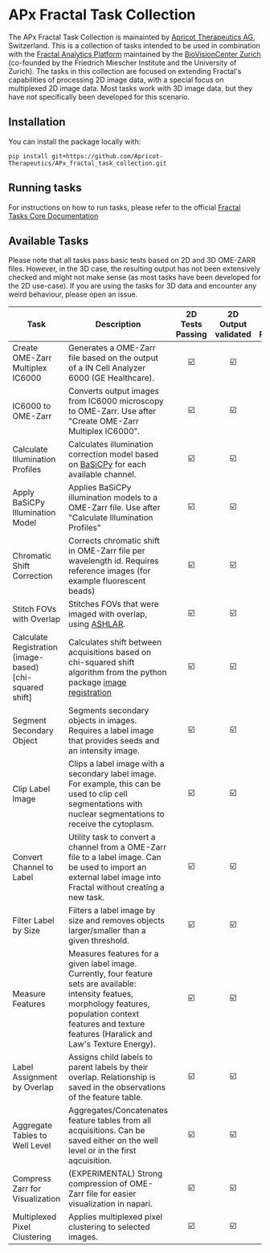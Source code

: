 # APx Fractal Task Collection

The APx Fractal Task Collection is mainainted by [Apricot Therapeutics AG](https://apricotx.com/), Switzerland. This is a collection of tasks intended to be used in combination with the [Fractal Analytics Platform](https://github.com/fractal-analytics-platform) maintained by the [BioVisionCenter Zurich](https://www.biovisioncenter.uzh.ch/en.html) (co-founded by the Friedrich Miescher Institute and the University of Zurich). The tasks in this collection are focused on extending Fractal's capabilities of processing 2D image data, with a special focus on multiplexed 2D image data. Most tasks work with 3D image data, but they have not specifically been developed for this scenario.


## Installation

You can install the package locally with:
```console
pip install git+https://github.com/Apricot-Therapeutics/APx_fractal_task_collection.git
```

## Running tasks

For instructions on how to run tasks, please refer to the official [Fractal Tasks Core Documentation](https://fractal-analytics-platform.github.io/fractal-tasks-core/) 

## Available Tasks

Please note that all tasks pass basic tests based on 2D and 3D OME-ZARR files. However, in the 3D case, the resulting output has not been extensively checked and might not make sense (as most tasks have been developed for the 2D use-case). If you are using the tasks for 3D data and encounter any weird behaviour, please open an issue.

| Task | Description | 2D Tests Passing | 2D Output validated | 3D Tests Passing | 3D Output validated |
| --- | --- | :---: | :---: | :---: | :---: |
| Create OME-Zarr Multiplex IC6000 | Generates a OME-Zarr file based on the output of a IN Cell Analyzer 6000 (GE Healthcare). |☑️|☑️|☑️|✖️|
| IC6000 to OME-Zarr |Converts output images from IC6000 microscopy to OME-Zarr. Use after "Create OME-Zarr Multiplex IC6000". |☑️|☑️|☑️|✖️|
| Calculate Illumination Profiles | Calculates illumination correction model based on [BaSiCPy](https://github.com/peng-lab/BaSiCPy) for each available channel. |☑️|☑️|☑️|✖️|
| Apply BaSiCPy Illumination Model | Applies BaSiCPy illumination models to a OME-Zarr file. Use after "Calculate Illumination Profiles" |☑️|☑️|☑️|✖️|
| Chromatic Shift Correction | Corrects chromatic shift in OME-Zarr file per wavelength id. Requires reference images (for example fluorescent beads) |☑️|☑️|☑️|✖️|
| Stitch FOVs with Overlap | Stitches FOVs that were imaged with overlap, using [ASHLAR](https://github.com/labsyspharm/ashlar). |☑️|☑️|☑️|✖️|
| Calculate Registration (image-based) [chi-squared shift] | Calculates shift between acquisitions based on chi-squared shift algorithm from the python package [image registration](https://image-registration.readthedocs.io/en/latest/api/image_registration.chi2_shifts.chi2_shift.html) |☑️|☑️|☑️|✖️|
| Segment Secondary Object | Segments secondary objects in images. Requires a label image that provides seeds and an intensity image. |☑️|☑️|☑️|✖️|
| Clip Label Image | Clips a label image with a secondary label image. For example, this can be used to clip cell segmentations with nuclear segmentations to receive the cytoplasm. |☑️|☑️|☑️|✖️|
| Convert Channel to Label | Utility task to convert a channel from a OME-Zarr file to a label image. Can be used to import an external label image into Fractal without creating a new task. |☑️|☑️|☑️|✖️|
| Filter Label by Size | Filters a label image by size and removes objects larger/smaller than a given threshold. |☑️|☑️|☑️|✖️|
| Measure Features | Measures features for a given label image. Currently, four feature sets are available: intensity featues, morphology features, population context features and texture features (Haralick and Law's Texture Energy). |☑️|☑️|☑️|✖️|
| Label Assignment by Overlap | Assigns child labels to parent labels by their overlap. Relationship is saved in the observations of the feature table. |☑️|☑️|☑️|✖️|
| Aggregate Tables to Well Level | Aggregates/Concatenates feature tables from all acquisitions. Can be saved either on the well level or in the first aqcuisition. |☑️|☑️|☑️|✖️|
| Compress Zarr for Visualization | (EXPERIMENTAL) Strong compression of OME-Zarr file for easier visualization in napari. |☑️|☑️|☑️|✖️|
| Multiplexed Pixel Clustering | Applies multiplexed pixel clustering to selected images. |☑️|☑️|☑️|✖️|

